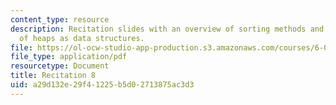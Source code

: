 ```yaml
---
content_type: resource
description: Recitation slides with an overview of sorting methods and discussion
  of heaps as data structures.
file: https://ol-ocw-studio-app-production.s3.amazonaws.com/courses/6-006-introduction-to-algorithms-spring-2008/a29d132e29f41225b5d02713875ac3d3_recitation08.pdf
file_type: application/pdf
resourcetype: Document
title: Recitation 8
uid: a29d132e-29f4-1225-b5d0-2713875ac3d3
---
```

